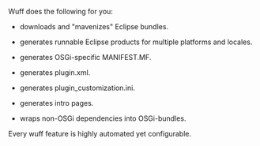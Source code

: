 Wuff does the following for you:

- downloads and "mavenizes" Eclipse bundles.

- generates runnable Eclipse products for multiple platforms and locales.

- generates OSGi-specific MANIFEST.MF.

- generates plugin.xml.

- generates plugin_customization.ini.

- generates intro pages.

- wraps non-OSGi dependencies into OSGi-bundles.

Every wuff feature is highly automated yet configurable.